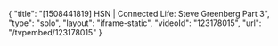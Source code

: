 {
    "title": "[1508441819] HSN | Connected Life: Steve Greenberg Part 3",
    "type": "solo",
    "layout": "iframe-static",
    "videoId": "123178015",
    "url": "\/tvpembed\/123178015"
}